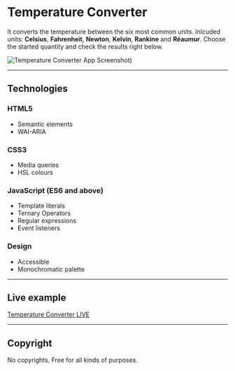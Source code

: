 # Temperature Converter

It converts the temperature between the six most common units. Inlcuded units: **Celsius**, **Fahrenheit**, **Newton**, **Kelvin**, **Rankine** and **Réaumur**. Choose the started quantity and check the results right below.

![Temperature Converter App Screenshot](https://small-projects.s3.eu-west-2.amazonaws.com/temperatureConverter/capture.jpg))

---

## Technologies

### HTML5

* Semantic elements
* WAI-ARIA

### CSS3

* Media queries
* HSL colours

### JavaScript (ES6 and above)

* Template literals
* Ternary Operators
* Regular expressions
* Event listeners

### Design

* Accessible
* Monochromatic palette

---

## Live example

[Temperature Converter LIVE](https://small-projects.s3.eu-west-2.amazonaws.com/temperatureConverter/index.html)

---

## Copyright

No copyrights. Free for all kinds of purposes.

